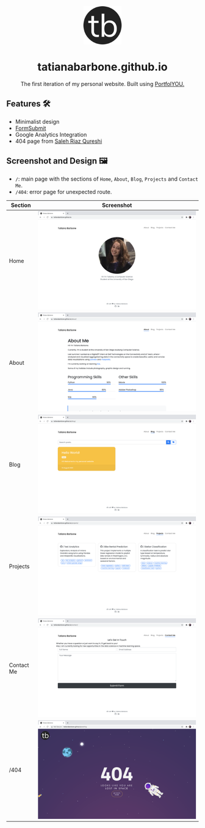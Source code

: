 <div align="center">
  <img alt="Logo" src="assets/android-chrome-512x512.png" width="100" />
</div>
<h1 align="center">
  tatianabarbone.github.io
</h1>

<p align="center">
  The first iteration of my personal website. Built using <a href="https://www.gatsbyjs.org/" target="_blank">PortfolYOU.</a>
</p>

## Features 🛠
- Minimalist design
- [FormSubmit](https://formsubmit.co/)
- Google Analytics Integration
- 404 page from [Saleh Riaz Qureshi](https://codepen.io/salehriaz/pen/erJrZM)


## Screenshot and Design 🖼

- `/`: main page with the sections of `Home`, `About`, `Blog`, `Projects` and `Contact Me`.
- `/404`: error page for unexpected route.

| Section  |           Screenshot            |
| -------- | :-----------------------------: |
| Home     |     ![Home](images/home.png)     |
| About |  ![About me](images/about.png)   |
| Blog | ![Projects](images/blog.png) |
| Projects |  ![Writing](images/projects.png)  |
| Contact Me |  ![Writing](images/contact.png)  |
| /404     |      ![404](images/404.png)      |


